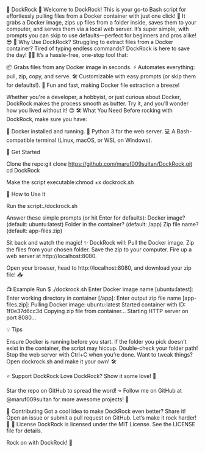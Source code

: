 🌟 DockRock 🚀
Welcome to DockRock! This is your go-to Bash script for effortlessly pulling files from a Docker container with just one click! 🎉 It grabs a Docker image, zips up files from a folder inside, saves them to your computer, and serves them via a local web server. It’s super simple, with prompts you can skip to use defaults—perfect for beginners and pros alike! 😎
🎯 Why Use DockRock?
Struggling to extract files from a Docker container? Tired of typing endless commands? DockRock is here to save the day! 🦸‍♂️ It’s a hassle-free, one-stop tool that:

📦 Grabs files from any Docker image in seconds.
⚡ Automates everything: pull, zip, copy, and serve.
🛠️ Customizable with easy prompts (or skip them for defaults!).
🌈 Fun and fast, making Docker file extraction a breeze!

Whether you're a developer, a hobbyist, or just curious about Docker, DockRock makes the process smooth as butter. Try it, and you’ll wonder how you lived without it! 😍
🛠️ What You Need
Before rocking with DockRock, make sure you have:

🐳 Docker installed and running.
🐍 Python 3 for the web server.
💻 A Bash-compatible terminal (Linux, macOS, or WSL on Windows).

🚀 Get Started

Clone the repo:git clone https://github.com/maruf009sultan/DockRock.git
cd DockRock


Make the script executable:chmod +x dockrock.sh



🎉 How to Use It

Run the script:./dockrock.sh


Answer these simple prompts (or hit Enter for defaults):
Docker image? (default: ubuntu:latest)
Folder in the container? (default: /app)
Zip file name? (default: app-files.zip)


Sit back and watch the magic! ✨ DockRock will:
Pull the Docker image.
Zip the files from your chosen folder.
Save the zip to your computer.
Fire up a web server at http://localhost:8080.


Open your browser, head to http://localhost:8080, and download your zip file! 📥

📺 Example Run
$ ./dockrock.sh
Enter Docker image name [ubuntu:latest]: 
Enter working directory in container [/app]: 
Enter output zip file name [app-files.zip]: 
Pulling Docker image: ubuntu:latest
Started container with ID: 1f0e37d6cc3d
Copying zip file from container...
Starting HTTP server on port 8080...

💡 Tips

Ensure Docker is running before you start.
If the folder you pick doesn’t exist in the container, the script may hiccup. Double-check your folder path!
Stop the web server with Ctrl+C when you’re done.
Want to tweak things? Open dockrock.sh and make it your own! 🛠️

⭐ Support DockRock
Love DockRock? Show it some love! 🌟

Star the repo on GitHub to spread the word! ⭐
Follow me on GitHub at @maruf009sultan for more awesome projects! 🚀

🤝 Contributing
Got a cool idea to make DockRock even better? Share it! Open an issue or submit a pull request on GitHub. Let’s make it rock harder! 🤘
📜 License
DockRock is licensed under the MIT License. See the LICENSE file for details.

Rock on with DockRock! 🎸
